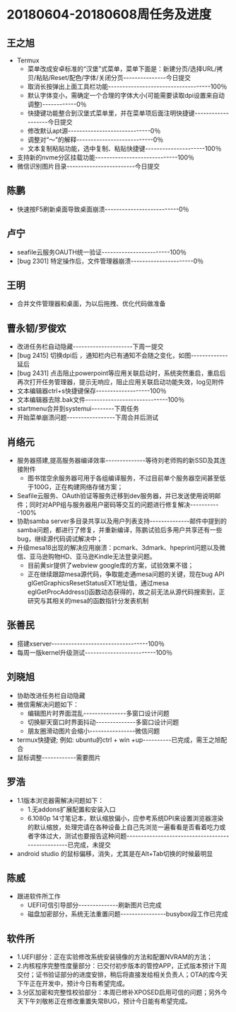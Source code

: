 # 20180604-20180608周任务及进度

## 王之旭
- Termux
   - 菜单改成安卓标准的“汉堡”式菜单，菜单下面是：新建分页/选择URL/拷贝/粘贴/Reset/配色/字体/关闭分页---------------今日提交
   - 取消长按弹出上面工具栏功能------------------------------------100％
   - 默认字体变小，需确定一个合理的字体大小(可能需要读取dpi设置来自动调整)------------0％
   - 快捷键功能整合到汉堡式菜单里，并在菜单项后面注明快捷键-------------------今日提交
   - 修改默认apt源-----------------------------0％
   - 调整对“～”的解释---------------------------0％
   - 文本复制粘贴功能，选中复制、粘贴快捷键---------------------100％
- 支持新的nvme分区挂载功能-----------------------------100％
- 微信识别图片目录------------------------今日提交
  
## 陈鹏
- 快速按F5刷新桌面导致桌面崩溃--------------------------0％
   
## 卢宁
- seafile云服务OAUTH统一验证------------------------100％
- [bug 2301] 特定操作后，文件管理器崩溃----------------------0％

## 王明
- 合并文件管理器和桌面，为以后拖拽、优化代码做准备

## 曹永韧/罗俊欢
- 改进任务栏自动隐藏---------------------下周一提交
- [bug 2415] 切换dpi后 ，通知栏内已有通知不会随之变化，如图-------------延后
- [bug 2431] 点击阻止powerpoint等应用关联启动时，系统突然重启，重启后再次打开任务管理器，提示无响应，阻止应用关联启动功能失效，log见附件
- 文本编辑器ctrl+s快捷键保存-------------------100％
- 文本编辑器去除.bak文件-----------------------------100％
- startmenu合并到systemui--------下周任务
- 开始菜单崩溃问题-----------------下周合并后测试

## 肖络元
- 服务器搭建,提高服务器编译效率--------------等待刘老师购的新SSD及其连接附件
   - 图书馆空余服务器可用于各组编译服务，不过目前单个服务器空间甚至低于100G，正在构建网络存储方案；　
- Seafile云服务、OAuth验证等服务迁移到dev服务器，并已发送使用说明邮件；同时对APP组与服务器用户密码等交互的问题进行修复解决-----------100%
- 协助samba server多目录共享以及用户列表支持--------------邮件中提到的samba问题，都进行了修复，并重新编译，陈鹏试验后多用户共享还有一些bug，继续源代码调试解决中；
- 升级mesa18出现的解决应用崩溃：pcmark、3dmark、hpeprint问题以及微信、亚马逊购物HD、亚马逊Kindle无法登录问题。
   - 目前黄sir提供了webview google库的方案，试验效果不错；
   - 正在继续跟踪mesa源代码，争取能走通mesa问题的关键，现在bug API glGetGraphicsResetStatusEXT地址值，通过mesa eglGetProcAddress()函数动态获得的，故之前无法从源代码搜索到，正研究与其相关的mesa的函数指针分发表机制

## 张善民
- 搭建xserver----------------------------------100％
- 每周一版kernel升级测试-------------------------100％

## 刘晓旭
- 协助改进任务栏自动隐藏
- 微信需解决问题如下：
  - 编辑图片时界面混乱---------------多窗口设计问题
  - 切换聊天窗口时界面抖动--------------多窗口设计问题
  - 朋友圈滑动图片会缩小----------------微信问题
- termux快捷键; 例如: ubuntu的ctrl + win +up----------已完成，需王之旭配合
- 鼠标调整------------需要图片

## 罗浩
- 1.1版本浏览器需解决问题如下：
  - 1.无addons扩展配置和安装入口
  - 6.1080p 14寸笔记本，默认缩放偏小，应参考系统DPI来设置浏览器渲染的默认缩放，处理完请在各种设备上自己先浏览一遍看看是否看着吃力或者字体过大，测试也要报告这种问题--------------------------------------------------已完成，未提交
- android studio 的鼠标偏移，消失，尤其是在Alt+Tab切换的时候最明显

## 陈威
- 跟进软件所工作
   - UEFI可信引导部分--------------刷新图片已完成
   - 磁盘加密部分，系统无法重置问题----------------busybox段工作已完成

## 软件所
- 1.UEFI部分：正在实验修改系统安装镜像的方法和配置NVRAM的方法；
- 2.内核程序完整性度量部分：已交付初步版本的管控APP，正式版本预计下周交付；证书验证部分的进度安排，稍后将直接发给相关负责人；OTA的库今天下午正在开发中，预计今日有希望完成。
- 3.分区加密和完整性校验部分：本周已修补XPOSED启用可信的问题；另外今天下午刘敬彬正在修改重置失常BUG，预计今日能有希望完成。
